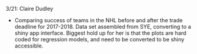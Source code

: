 
3/21: Claire Dudley 

- Comparing success of teams in the NHL before and after the trade deadline for 2017-2018. Data set assembled from SYE, converting to a shiny app interface. Biggest hold up for her is that the plots are hard coded for regression models, and need to be converted to be shiny accessible. 